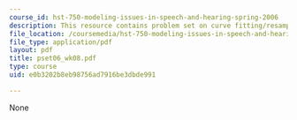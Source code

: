 ```yaml
---
course_id: hst-750-modeling-issues-in-speech-and-hearing-spring-2006
description: This resource contains problem set on curve fitting/resampling.
file_location: /coursemedia/hst-750-modeling-issues-in-speech-and-hearing-spring-2006/e0b3202b8eb98756ad7916be3dbde991_pset06_wk08.pdf
file_type: application/pdf
layout: pdf
title: pset06_wk08.pdf
type: course
uid: e0b3202b8eb98756ad7916be3dbde991

---
```

None